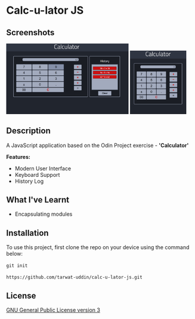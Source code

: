 # Calc-u-lator JS

## Screenshots

<img src="./public/images/screenshots/screenshots-1.png" width="65%"></img> 
<img src="./public/images/screenshots/screenshots-2.png" width="30%"></img>

## Description

A JavaScript application based on the Odin Project exercise - **'Calculator'**

**Features:**

- Modern User Interface
- Keyboard Support
- History Log

## What I've Learnt

+ Encapsulating modules

## Installation

To use this project, first clone the repo on your device using the command below:

`git init`

`https://github.com/tarwat-uddin/calc-u-lator-js.git`

## License

[GNU General Public License version 3](https://opensource.org/licenses/GPL-3.0)

